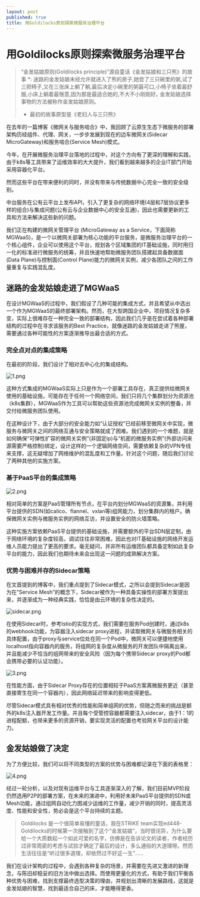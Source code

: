 ```yaml
---
layout: post
published: true
title: 用Goldilocks原则探索微服务治理平台
---
```

# 用Goldilocks原则探索微服务治理平台

> “金发姑娘原则(Goldilocks principle)”源自童话《金发姑娘和三只熊》的故事 *:
> 迷路的金发姑娘未经允许就进入了熊的房子,她尝了三只碗里的粥,试了三把椅子,又在三张床上躺了躺,最后决定小碗里的粥最可口,小椅子坐着最舒服,小床上躺着最惬意,因为那是最适合她的,不大不小刚刚好｡
> 金发姑娘选择事物的方法被称作金发姑娘原则。
> * 最初的故事原型是《老妇人与三只熊》

在去年的一篇博客《微网关与服务啮合》中，我回顾了云原生生态下微服务的部署架构历经组件、代理、网关，一步步发展到现在的边车微网关(Sidecar MicroGateway)和服务啮合(Service Mesh)模式。

今年，在开展微服务治理平台落地的过程中，对这个方向有了更深的理解和实践，由于k8s等工具带来了运维效率的大大提升，我们看到越来越多的企业IT部门开始采用容器化平台。

然而这些平台在带来便利的同时，并没有带来与传统数据中心完全一致的安全级别。

中台服务在公有云平台上发布API，引入了更复杂的网络环境(4层和7层协议更多样的组合)与集成问题(公有云与企业数据中心的安全互通)，因此也需要更新的工具和方法来解决这些新的问题。

我们正在构建的微网关管理平台 (MicroGateway as a Service，下面简称MGWaaS)，是一个以微网关部署为核心功能的平台服务，是微服务治理平台的一个核心组件，企业可以使用这个平台，规划各个区域集团的IT基础设施，同时用归一化的标准进行微服务的统筹，并且快速地帮助微服务团队搭建起具备数据面(Data Plane)与控制面(Control Plane)能力的微网关实例，减少各团队之间的工作量重复与实践混乱度。

## 迷路的金发姑娘走进了MGWaaS

在设计MGWaaS的过程中，我们假设了几种可能的集成方式，并且希望从中选出一个作为MGWaaS的最终部署架构。然而，在大型跨国企业中，项目情况复杂多变，实际上很难存在一种完全一致的部署结构，因此我们几乎是在尝试着各种部署结构的过程中在寻求该服务的Best Practice，就像迷路的金发姑娘走进了熊屋，需要通过各种可能性的方案逐渐推导出最合适的方式。

### 完全点对点的集成策略

在最初的阶段，我们设计了相对去中心化的集成结构。

![1.png]({{site.baseurl}}/media/1.png)

这种方式集成的MGWaaS实际上只是作为一个部署工具存在，真正提供给微网关使用的基础设施，可能存在于任何一个网络空间，我们只将几个集群划分为资源池（k8s集群），MGWaaS作为工具可以帮助这些资源池完成微网关实例的整备，并交付给微服务团队使用。

在这种设计下，由于大部分的安全能力如“认证授权”已经前移至微网关中实现，微服务与微网关之间的网络互通与安全策略就成了困难。我们遇到的一个难题，就是如何确保“可弹性扩容的微网关实例”(非固定ip)与“机密的微服务实例”(外部访问来源需要严格控制)绑定，设计这样的一个逻辑网络空间，需要依赖复杂的VPN专线来支撑，这无疑增加了网络维护的混乱度和工作量。针对这个问题，随后我们讨论了两种其他的实施方案。

### 基于PaaS平台的集成策略

![2.png]({{site.baseurl}}/media/2.png)


相对简单的方案是PaaS管理所有节点，在平台内划分MGWaaS的资源集，并利用平台提供的SDN(如calico、flannel、vxlan等)组网能力，划分集群内的租户。确保微网关实例与微服务实例的网络互访，并设置安全的防火墙策略。

这种实施方案依赖PaaS平台提供的基础设施，并需要额外的平台SDN层定制，由于网络环境的复杂度较高，调试往往非常困难，因此也对IT基础设施的网络开发运维人员能力提出了更高的要求。毫无疑问，并非所有运维团队都具备定制如此复杂平台的能力，因此我们也期待未来会出现这一问题的成熟解决方案。

### 优势与困难并存的Sidecar策略

在文首提到的博客中，我们重点提到了Sidecar模式，之所以会提到Sidecar是因为在“Service Mesh”的概念下，Sidecar被作为一种具备实操性的部署方案提出来，并逐渐成为一种经典实践，恰恰是由云环境的复杂性决定的。

![sidecar.png]({{site.baseurl}}/media/sidecar.png)

在使用Sidecar时，参考Istio的实现方式，我们需要在服务Pod创建时，通过k8s的webhook功能，为容器注入sidecar proxy进程，并读取微网关与微服务相关的具体配置，由于proxy与service位处在同一个Pod中，微网关可以便捷地使用localhost指向容器内的服务，将组网的复杂度从微服务的开发团队中隔离出来，并且能减少不恰当的组网带来的安全风险（因为每个携带Sidecar proxy的Pod都会携带必要的认证功能）。

![3.png]({{site.baseurl}}/media/3.png)

在性能方面，由于Sidecar Proxy存在的位置相较于PaaS方案离微服务更近（甚至直接寄生在同一个容器内），因此网络延迟带来的影响变得更低。

尽管Sidecar模式具有相对优秀的性能和简单组网的优势，但随之而来的挑战是额外的k8s注入器开发工作量。并且每个受管控容器都需要注入sidecar，由于1：1的进程配额，也带来更多的资源开销，要实现灵活的配置也考验网关平台的设计能力。

## 金发姑娘做了决定

为了方便比较，我们可以将不同类型的方案的优势与困难都记录在下面的表格里：

![4.png]({{site.baseurl}}/media/4.png)

经过一轮分析，以及对现有运维平台与工具逐渐深入的了解，我们目前MVP阶段仍然选用P2P的部署方案，在未来的演进中，利用好未来PaaS平台提供的SDN或Mesh功能，通过组网自动化力图减少运维的工作量，减少开销的同时，提高灵活度、性能和安全性，势必会是这个平台持续的主题。

> Goldilocks 是一个很简单易懂的童话，我在STRIKE team实现ed448-Goldilocks的时候第一次接触到了这个“金发姑娘”，当时很诧异，为什么要给一个大质数起一个如此可爱的名字，仿佛是在告诉论文的读者，作者经历过非常周密的考虑与试验才确定了最后的设计，多么通俗的大道理呀。然而生活往往是“听过很多道理，却依然过不好这一生”……

我们在设计架构的过程中，会遇到各种复杂的场景，并需要在先进又激进的新理念，与陈旧却稳妥的旧方法中做出选择。而使用更量化的方式，有助于我们平衡各种优势与困难，找到支撑最终选型决策的理由，并规划出清晰的发展路线，这就是金发姑娘的智慧，找到最适合自己的床，才能睡得更香。
